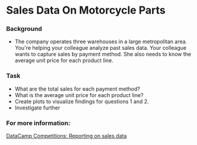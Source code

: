 # Sales Data On Motorcycle Parts
 

### Background
* The company operates three warehouses in a large metropolitan area. You're helping your colleague analyze past sales data. Your colleague wants to capture sales by payment method. She also needs to know the average unit price for each product line.

### Task
* What are the total sales for each payment method?
* What is the average unit price for each product line?
* Create plots to visualize findings for questions 1 and 2.
* Investigate further

### For more information:
<a href="https://https://app.datacamp.com/learn/competitions/motorcycle-parts-sales"> DataCamp Competitions: Reporting on sales data </a>
